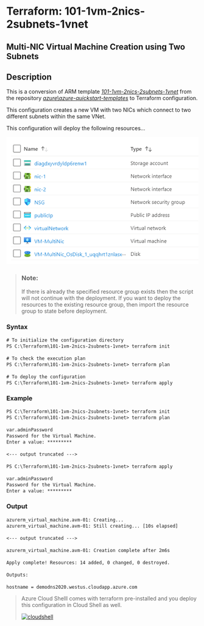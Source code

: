 # Terraform: 101-1vm-2nics-2subnets-1vnet 
## Multi-NIC Virtual Machine Creation using Two Subnets
## Description
This is a conversion of ARM template *[101-1vm-2nics-2subnets-1vnet](https://github.com/Azure/azure-quickstart-templates/tree/master/101-1vm-2nics-2subnets-1vnet)* from the repository *[azure\azure-quickstart-templates](https://github.com/Azure/azure-quickstart-templates)* to Terraform configuration.

This configuration creates a new VM with two NICs which connect to two different subnets within the same VNet.

 This configuration will deploy the following resources…

![output](images/resources.png)

> ### Note:
> If there is already the specified resource group exists then the script will not continue with the deployment. If you want to deploy the resources to the existing resource group, then import the resource group to state before deployment.

### Syntax
```
# To initialize the configuration directory
PS C:\Terraform\101-1vm-2nics-2subnets-1vnet> terraform init 

# To check the execution plan
PS C:\Terraform\101-1vm-2nics-2subnets-1vnet> terraform plan

# To deploy the configuration
PS C:\Terraform\101-1vm-2nics-2subnets-1vnet> terraform apply
```  

### Example
```
PS C:\Terraform\101-1vm-2nics-2subnets-1vnet> terraform init 
PS C:\Terraform\101-1vm-2nics-2subnets-1vnet> terraform plan

var.adminPassword
Password for the Virtual Machine.
Enter a value: *********

<--- output truncated --->

PS C:\Terraform\101-1vm-2nics-2subnets-1vnet> terraform apply 

var.adminPassword
Password for the Virtual Machine.
Enter a value: *********
````

### Output

```
azurerm_virtual_machine.avm-01: Creating...
azurerm_virtual_machine.avm-01: Still creating... [10s elapsed]

<--- output truncated --->

azurerm_virtual_machine.avm-01: Creation complete after 2m6s 

Apply complete! Resources: 14 added, 0 changed, 0 destroyed.

Outputs:

hostname = demodns2020.westus.cloudapp.azure.com
```

>Azure Cloud Shelll comes with terraform pre-installed and you deploy this configuration in Cloud Shell as well.
>
>[![cloudshell](images/cloudshell.png)](https://shell.azure.com)